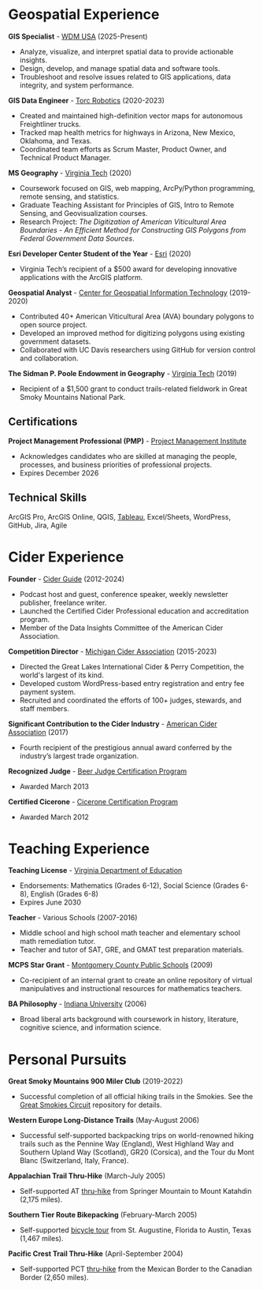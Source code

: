 # Geospatial Experience

**GIS Specialist** - [WDM USA](https://www.wdm-int.com/) (2025-Present)
- Analyze, visualize, and interpret spatial data to provide actionable insights.
- Design, develop, and manage spatial data and software tools.
- Troubleshoot and resolve issues related to GIS applications, data integrity, and system performance.

**GIS Data Engineer** - [Torc Robotics](https://torc.ai/) (2020-2023)
- Created and maintained high-definition vector maps for autonomous Freightliner trucks.
- Tracked map health metrics for highways in Arizona, New Mexico, Oklahoma, and Texas.
- Coordinated team efforts as Scrum Master, Product Owner, and Technical Product Manager.

**MS Geography** - [Virginia Tech](https://geography.vt.edu/) (2020)
- Coursework focused on GIS, web mapping, ArcPy/Python programming, remote sensing, and statistics.
- Graduate Teaching Assistant for Principles of GIS, Intro to Remote Sensing, and Geovisualization courses.
- Research Project: _The Digitization of American Viticultural Area Boundaries - An Efficient Method for Constructing GIS Polygons from Federal Government Data Sources_.

**Esri Developer Center Student of the Year** - [Esri](https://storymaps.arcgis.com/stories/62d7f7cc84e34d43960c2f0cc82ea2db#ref-n-6CSIVs) (2020)
- Virginia Tech’s recipient of a $500 award for developing innovative applications with the ArcGIS platform.

**Geospatial Analyst** - [Center for Geospatial Information Technology](https://www.cgit.vt.edu/) (2019-2020)
- Contributed 40+ American Viticultural Area (AVA) boundary polygons to open source project.
- Developed an improved method for digitizing polygons using existing government datasets.
- Collaborated with UC Davis researchers using GitHub for version control and collaboration.

**The Sidman P. Poole Endowment in Geography** - [Virginia Tech](https://geography.vt.edu/academics/research-funding.html) (2019)
- Recipient of a $1,500 grant to conduct trails-related fieldwork in Great Smoky Mountains National Park.

## Certifications

**Project Management Professional (PMP)** - [Project Management Institute](https://www.pmi.org/certifications/project-management-pmp)
- Acknowledges candidates who are skilled at managing the people, processes, and business priorities of professional projects.
- Expires December 2026

## Technical Skills
ArcGIS Pro, ArcGIS Online, QGIS, [Tableau](https://public.tableau.com/app/profile/ericallanwest/vizzes), Excel/Sheets, WordPress, GitHub, Jira, Agile

# Cider Experience

**Founder** - [Cider Guide](https://ciderguide.com/about/) (2012-2024)
- Podcast host and guest, conference speaker, weekly newsletter publisher, freelance writer.
- Launched the Certified Cider Professional education and accreditation program.
- Member of the Data Insights Committee of the American Cider Association.

**Competition Director** - [Michigan Cider Association](https://michiganciders.com/) (2015-2023)
- Directed the Great Lakes International Cider & Perry Competition, the world's largest of its kind.
- Developed custom WordPress-based entry registration and entry fee payment system.
- Recruited and coordinated the efforts of 100+ judges, stewards, and staff members.

**Significant Contribution to the Cider Industry** - [American Cider Association](https://ciderassociation.org/) (2017)
- Fourth recipient of the prestigious annual award conferred by the industry’s largest trade organization.

**Recognized Judge** - [Beer Judge Certification Program](https://www.bjcp.org/)
- Awarded March 2013

**Certified Cicerone** - [Cicerone Certification Program](https://www.cicerone.org/)
- Awarded March 2012

# Teaching Experience

**Teaching License** - [Virginia Department of Education](https://vadoe.mylicense.com/verification/)
- Endorsements: Mathematics (Grades 6-12), Social Science (Grades 6-8), English (Grades 6-8)
- Expires June 2030

**Teacher** - Various Schools (2007-2016)
- Middle school and high school math teacher and elementary school math remediation tutor.
- Teacher and tutor of SAT, GRE, and GMAT test preparation materials.

**MCPS Star Grant** - [Montgomery County Public Schools](https://www.mcps.org/) (2009)
- Co-recipient of an internal grant to create an online repository of virtual manipulatives and instructional resources for mathematics teachers.

**BA Philosophy** - [Indiana University](https://bloomington.iu.edu/) (2006)
- Broad liberal arts background with coursework in history, literature, cognitive science, and information science.

# Personal Pursuits

**Great Smoky Mountains 900 Miler Club** (2019-2022)
- Successful completion of all official hiking trails in the Smokies. See the [Great Smokies Circuit](https://completingthemap.com/great-smokies-circuit/) repository for details.

**Western Europe Long-Distance Trails** (May-August 2006)
- Successful self-supported backpacking trips on world-renowned hiking trails such as the Pennine Way (England), West Highland Way and Southern Upland Way (Scotland), GR20 (Corsica), and the Tour du Mont Blanc (Switzerland, Italy, France).

**Appalachian Trail Thru-Hike** (March-July 2005)
- Self-supported AT [thru-hike](https://www.trailjournals.com/journal/3073) from Springer Mountain to Mount Katahdin (2,175 miles).

**Southern Tier Route Bikepacking** (February-March 2005)
- Self-supported [bicycle tour](https://www.crazyguyonabike.com/doc/825) from St. Augustine, Florida to Austin, Texas (1,467 miles).

**Pacific Crest Trail Thru-Hike** (April-September 2004)
- Self-supported PCT [thru-hike](https://www.trailjournals.com/journal/2634) from the Mexican Border to the Canadian Border (2,650 miles).
